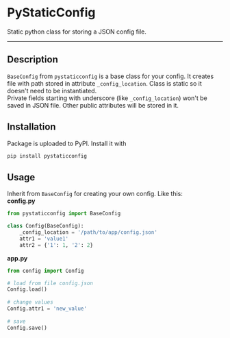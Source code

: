 # PyStaticConfig
 Static python class for storing a JSON config file. 
 
 -----
## Description
 `BaseConfig` from `pystaticconfig` is a base class for your config. It creates file with path stored in attribute `_config_location`. Class is static so it doesn't need to be instantiated.   
 Private fields starting with underscore (like `_config_location`) won't be saved in JSON file. Other public attributes will be stored in it. 

## Installation
 Package is uploaded to PyPI. Install it with  
 ```bash
 pip install pystaticconfig
 ```

## Usage
 Inherit from `BaseConfig` for creating your own config. Like this:  
 **config.py**  
 ```python
 from pystaticconfig import BaseConfig
 
 class Config(BaseConfig):
     _config_location = '/path/to/app/config.json'
     attr1 = 'value1'
     attr2 = {'1': 1, '2': 2}
 ```
 **app.py**  
 ```python
 from config import Config
 
 # load from file config.json
 Config.load()
    
 # change values
 Config.attr1 = 'new_value'
    
 # save
 Config.save()
 ```
